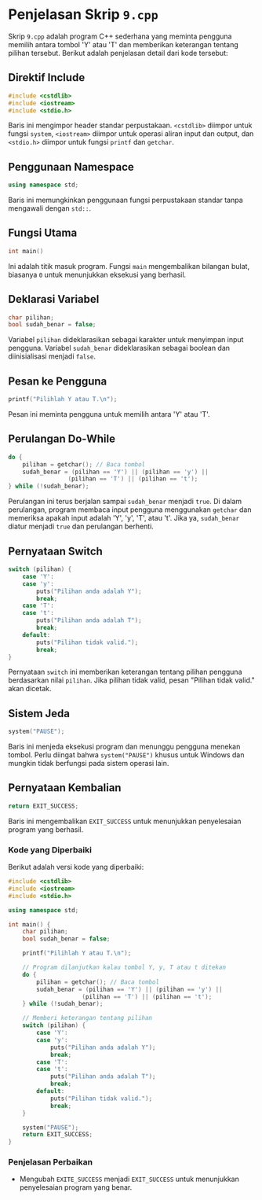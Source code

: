 # Penjelasan Skrip `9.cpp`

Skrip `9.cpp` adalah program C++ sederhana yang meminta pengguna memilih antara tombol 'Y' atau 'T' dan memberikan keterangan tentang pilihan tersebut. Berikut adalah penjelasan detail dari kode tersebut:

## Direktif Include
```cpp
#include <cstdlib>
#include <iostream>
#include <stdio.h>
```
Baris ini mengimpor header standar perpustakaan. `<cstdlib>` diimpor untuk fungsi `system`, `<iostream>` diimpor untuk operasi aliran input dan output, dan `<stdio.h>` diimpor untuk fungsi `printf` dan `getchar`.

## Penggunaan Namespace
```cpp
using namespace std;
```
Baris ini memungkinkan penggunaan fungsi perpustakaan standar tanpa mengawali dengan `std::`.

## Fungsi Utama
```cpp
int main()
```
Ini adalah titik masuk program. Fungsi `main` mengembalikan bilangan bulat, biasanya `0` untuk menunjukkan eksekusi yang berhasil.

## Deklarasi Variabel
```cpp
char pilihan;
bool sudah_benar = false;
```
Variabel `pilihan` dideklarasikan sebagai karakter untuk menyimpan input pengguna. Variabel `sudah_benar` dideklarasikan sebagai boolean dan diinisialisasi menjadi `false`.

## Pesan ke Pengguna
```cpp
printf("Pilihlah Y atau T.\n");
```
Pesan ini meminta pengguna untuk memilih antara 'Y' atau 'T'.

## Perulangan Do-While
```cpp
do {
    pilihan = getchar(); // Baca tombol
    sudah_benar = (pilihan == 'Y') || (pilihan == 'y') ||
                 (pilihan == 'T') || (pilihan == 't');
} while (!sudah_benar);
```
Perulangan ini terus berjalan sampai `sudah_benar` menjadi `true`. Di dalam perulangan, program membaca input pengguna menggunakan `getchar` dan memeriksa apakah input adalah 'Y', 'y', 'T', atau 't'. Jika ya, `sudah_benar` diatur menjadi `true` dan perulangan berhenti.

## Pernyataan Switch
```cpp
switch (pilihan) {
    case 'Y':
    case 'y':
        puts("Pilihan anda adalah Y");
        break;
    case 'T':
    case 't':
        puts("Pilihan anda adalah T");
        break;
    default:
        puts("Pilihan tidak valid.");
        break;
}
```
Pernyataan `switch` ini memberikan keterangan tentang pilihan pengguna berdasarkan nilai `pilihan`. Jika pilihan tidak valid, pesan "Pilihan tidak valid." akan dicetak.

## Sistem Jeda
```cpp
system("PAUSE");
```
Baris ini menjeda eksekusi program dan menunggu pengguna menekan tombol. Perlu diingat bahwa `system("PAUSE")` khusus untuk Windows dan mungkin tidak berfungsi pada sistem operasi lain.

## Pernyataan Kembalian
```cpp
return EXIT_SUCCESS;
```
Baris ini mengembalikan `EXIT_SUCCESS` untuk menunjukkan penyelesaian program yang berhasil.

### Kode yang Diperbaiki
Berikut adalah versi kode yang diperbaiki:

```cpp
#include <cstdlib>
#include <iostream>
#include <stdio.h>

using namespace std;

int main() {
    char pilihan;
    bool sudah_benar = false;

    printf("Pilihlah Y atau T.\n");

    // Program dilanjutkan kalau tombol Y, y, T atau t ditekan
    do {
        pilihan = getchar(); // Baca tombol
        sudah_benar = (pilihan == 'Y') || (pilihan == 'y') ||
                     (pilihan == 'T') || (pilihan == 't');
    } while (!sudah_benar);

    // Memberi keterangan tentang pilihan
    switch (pilihan) {
        case 'Y':
        case 'y':
            puts("Pilihan anda adalah Y");
            break;
        case 'T':
        case 't':
            puts("Pilihan anda adalah T");
            break;
        default:
            puts("Pilihan tidak valid.");
            break;
    }

    system("PAUSE");
    return EXIT_SUCCESS;
}
```

### Penjelasan Perbaikan
- Mengubah `EXITE_SUCCESS` menjadi `EXIT_SUCCESS` untuk menunjukkan penyelesaian program yang benar.
